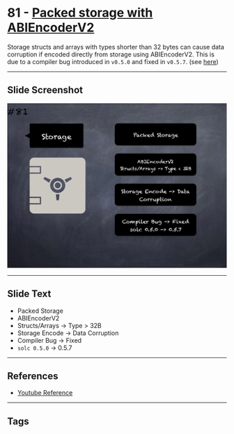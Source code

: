 # 81 - [Packed storage with ABIEncoderV2](Packed%20storage%20with%20ABIEncoderV2.md)
Storage structs and arrays with types shorter than 32 bytes can cause data corruption if encoded directly from storage using ABIEncoderV2. This is due to a compiler bug introduced in `v0.5.0` and fixed in `v0.5.7`. (see [here](https://docs.soliditylang.org/en/v0.8.9/bugs.html))
___
## Slide Screenshot
![081.png](../../images/4.Pitfalls%20and%20Best%20Practices%20101/081.png)
___
## Slide Text
- Packed Storage
- ABIEncoderV2
- Structs/Arrays -> Type > 32B
- Storage Encode -> Data Corruption
- Compiler Bug -> Fixed
- `solc 0.5.0` -> 0.5.7
___
## References
- [Youtube Reference](https://www.youtube.com/watch?v=vyWLO5Dlg50)
___
## Tags